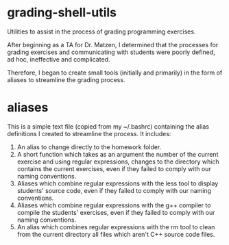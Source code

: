 grading-shell-utils
===================

Utilities to assist in the process of grading programming exercises.

After beginning as a TA for Dr. Matzen, I determined that the processes
for grading exercises and communicating with students were poorly defined,
ad hoc, ineffective and complicated.

Therefore, I began to create small tools (initially and primarily) in the
form of aliases to streamline the grading process.


aliases
=======
This is a simple text file (copied from my ~/.bashrc) containing the 
alias definitions I created to streamline the process. It includes:

1. An alias to change directly to the homework folder.
2. A short function which takes as an argument the number of the current
   exercise and using regular expressions, changes to the directory which
   contains the current exercises, even if they failed to comply with our
   naming conventions.
3. Aliases which combine regular expressions with the less tool to display
   students' source code, even if they failed to comply with our naming 
   conventions.
4. Aliases which combine regular expressions with the g++ compiler to 
   compile the students' exercises, even if they failed to comply with 
   our naming conventions.
5. An alias which combines regular expressions with the rm tool to clean
   from the current directory all files which aren't C++ source code files.
